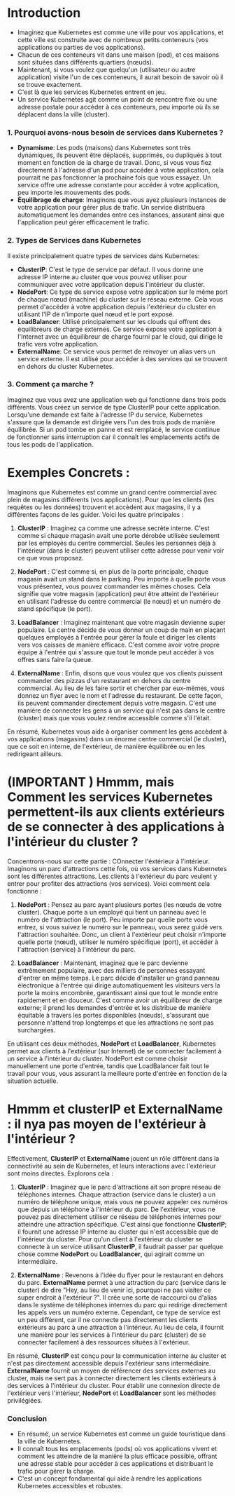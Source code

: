
# Introduction
- Imaginez que Kubernetes est comme une ville pour vos applications, et cette ville est construite avec de nombreux petits conteneurs (vos applications ou parties de vos applications). 
- Chacun de ces conteneurs vit dans une maison (pod), et ces maisons sont situées dans différents quartiers (nœuds).
- Maintenant, si vous voulez que quelqu'un (utilisateur ou autre application) visite l'un de ces conteneurs, il aurait besoin de savoir où il se trouve exactement.
- C'est là que les services Kubernetes entrent en jeu.
- Un service Kubernetes agit comme un point de rencontre fixe ou une adresse postale pour accéder à ces conteneurs, peu importe où ils se déplacent dans la ville (cluster).

### 1. **Pourquoi avons-nous besoin de services dans Kubernetes ?**

- **Dynamisme**: Les pods (maisons) dans Kubernetes sont très dynamiques, ils peuvent être déplacés, supprimés, ou dupliqués à tout moment en fonction de la charge de travail. Donc, si vous vous fiez directement à l'adresse d'un pod pour accéder à votre application, cela pourrait ne pas fonctionner la prochaine fois que vous essayez. Un service offre une adresse constante pour accéder à votre application, peu importe les mouvements des pods.
- **Équilibrage de charge**: Imaginons que vous ayez plusieurs instances de votre application pour gérer plus de trafic. Un service distribuera automatiquement les demandes entre ces instances, assurant ainsi que l'application peut gérer efficacement le trafic.

### 2. **Types de Services dans Kubernetes**

Il existe principalement quatre types de services dans Kubernetes:

- **ClusterIP**: C'est le type de service par défaut. Il vous donne une adresse IP interne au cluster que vous pouvez utiliser pour communiquer avec votre application depuis l'intérieur du cluster.
- **NodePort**: Ce type de service expose votre application sur le même port de chaque nœud (machine) du cluster sur le réseau externe. Cela vous permet d'accéder à votre application depuis l'extérieur du cluster en utilisant l'IP de n'importe quel nœud et le port exposé.
- **LoadBalancer**: Utilisé principalement sur les clouds qui offrent des équilibreurs de charge externes. Ce service expose votre application à l'Internet avec un équilibreur de charge fourni par le cloud, qui dirige le trafic vers votre application.
- **ExternalName**: Ce service vous permet de renvoyer un alias vers un service externe. Il est utilisé pour accéder à des services qui se trouvent en dehors du cluster Kubernetes.

### 3. **Comment ça marche ?**

Imaginez que vous avez une application web qui fonctionne dans trois pods différents. Vous créez un service de type ClusterIP pour cette application. Lorsqu'une demande est faite à l'adresse IP du service, Kubernetes s'assure que la demande est dirigée vers l'un des trois pods de manière équilibrée. Si un pod tombe en panne et est remplacé, le service continue de fonctionner sans interruption car il connaît les emplacements actifs de tous les pods de l'application.

# Exemples Concrets : 

Imaginons que Kubernetes est comme un grand centre commercial avec plein de magasins différents (vos applications). Pour que les clients (les requêtes ou les données) trouvent et accèdent aux magasins, il y a différentes façons de les guider. Voici les quatre principales :

1. **ClusterIP** : Imaginez ça comme une adresse secrète interne. C'est comme si chaque magasin avait une porte dérobée utilisée seulement par les employés du centre commercial. Seules les personnes déjà à l'intérieur (dans le cluster) peuvent utiliser cette adresse pour venir voir ce que vous proposez.

2. **NodePort** : C'est comme si, en plus de la porte principale, chaque magasin avait un stand dans le parking. Peu importe à quelle porte vous vous présentez, vous pouvez commander les mêmes choses. Cela signifie que votre magasin (application) peut être atteint de l'extérieur en utilisant l'adresse du centre commercial (le nœud) et un numéro de stand spécifique (le port).

3. **LoadBalancer** : Imaginez maintenant que votre magasin devienne super populaire. Le centre décide de vous donner un coup de main en plaçant quelques employés à l'entrée pour gérer la foule et diriger les clients vers vos caisses de manière efficace. C'est comme avoir votre propre équipe à l'entrée qui s'assure que tout le monde peut accéder à vos offres sans faire la queue.

4. **ExternalName** : Enfin, disons que vous voulez que vos clients puissent commander des pizzas d'un restaurant en dehors du centre commercial. Au lieu de les faire sortir et chercher par eux-mêmes, vous donnez un flyer avec le nom et l'adresse du restaurant. De cette façon, ils peuvent commander directement depuis votre magasin. C'est une manière de connecter les gens à un service qui n'est pas dans le centre (cluster) mais que vous voulez rendre accessible comme s'il l'était.

En résumé, Kubernetes vous aide à organiser comment les gens accèdent à vos applications (magasins) dans un énorme centre commercial (le cluster), que ce soit en interne, de l'extérieur, de manière équilibrée ou en les redirigeant ailleurs.

# (IMPORTANT ) Hmmm, mais Comment les services Kubernetes permettent-ils aux clients extérieurs de se connecter à des applications à l'intérieur du cluster ?
Concentrons-nous sur cette partie : COnnecter l'éxtérieur à l'intérieur. Imaginons un parc d'attractions cette fois, où vos services dans Kubernetes sont les différentes attractions. Les clients à l'extérieur du parc veulent y entrer pour profiter des attractions (vos services). Voici comment cela fonctionne :

1. **NodePort** : Pensez au parc ayant plusieurs portes (les nœuds de votre cluster). Chaque porte a un employé qui tient un panneau avec le numéro de l'attraction (le port). Peu importe par quelle porte vous entrez, si vous suivez le numéro sur le panneau, vous serez guidé vers l'attraction souhaitée. Donc, un client à l'extérieur peut choisir n'importe quelle porte (nœud), utiliser le numéro spécifique (port), et accéder à l'attraction (service) à l'intérieur du parc.

2. **LoadBalancer** : Maintenant, imaginez que le parc devienne extrêmement populaire, avec des milliers de personnes essayant d'entrer en même temps. Le parc décide d'installer un grand panneau électronique à l'entrée qui dirige automatiquement les visiteurs vers la porte la moins encombrée, garantissant ainsi que tout le monde entre rapidement et en douceur. C'est comme avoir un équilibreur de charge externe; il prend les demandes d'entrée et les distribue de manière équitable à travers les portes disponibles (nœuds), s'assurant que personne n'attend trop longtemps et que les attractions ne sont pas surchargées.

En utilisant ces deux méthodes, **NodePort** et **LoadBalancer**, Kubernetes permet aux clients à l'extérieur (sur Internet) de se connecter facilement à un service à l'intérieur du cluster. NodePort est comme choisir manuellement une porte d'entrée, tandis que LoadBalancer fait tout le travail pour vous, vous assurant la meilleure porte d'entrée en fonction de la situation actuelle.

# Hmmm et  clusterIP et ExternalName : il nya pas moyen de l'extérieur à l'intérieur ?

Effectivement, **ClusterIP** et **ExternalName** jouent un rôle différent dans la connectivité au sein de Kubernetes, et leurs interactions avec l'extérieur sont moins directes. Explorons cela :

1. **ClusterIP** : Imaginez que le parc d'attractions ait son propre réseau de téléphones internes. Chaque attraction (service dans le cluster) a un numéro de téléphone unique, mais vous ne pouvez appeler ces numéros que depuis un téléphone à l'intérieur du parc. De l'extérieur, vous ne pouvez pas directement utiliser ce réseau de téléphones internes pour atteindre une attraction spécifique. C'est ainsi que fonctionne **ClusterIP**; il fournit une adresse IP interne au cluster qui n'est accessible que de l'intérieur du cluster. Pour qu'un client à l'extérieur du cluster se connecte à un service utilisant **ClusterIP**, il faudrait passer par quelque chose comme **NodePort** ou **LoadBalancer**, qui agirait comme un intermédiaire.

2. **ExternalName** : Revenons à l'idée du flyer pour le restaurant en dehors du parc. **ExternalName** permet à une attraction du parc (service dans le cluster) de dire "Hey, au lieu de venir ici, pourquoi ne pas visiter ce super endroit à l'extérieur ?". Il crée une sorte de raccourci ou d'alias dans le système de téléphones internes du parc qui redirige directement les appels vers un numéro externe. Cependant, ce type de service est un peu différent, car il ne connecte pas directement les clients extérieurs au parc à une attraction à l'intérieur. Au lieu de cela, il fournit une manière pour les services à l'intérieur du parc (cluster) de se connecter facilement à des ressources situées à l'extérieur.

En résumé, **ClusterIP** est conçu pour la communication interne au cluster et n'est pas directement accessible depuis l'extérieur sans intermédiaire. **ExternalName** fournit un moyen de référencer des services externes au cluster, mais ne sert pas à connecter directement les clients extérieurs à des services à l'intérieur du cluster. Pour établir une connexion directe de l'extérieur vers l'intérieur, **NodePort** et **LoadBalancer** sont les méthodes privilégiées.

### Conclusion

- En résumé, un service Kubernetes est comme un guide touristique dans la ville de Kubernetes. 
- Il connaît tous les emplacements (pods) où vos applications vivent et comment les atteindre de la manière la plus efficace possible, offrant une adresse stable pour accéder à ces applications et distribuant le trafic pour gérer la charge.
- C'est un concept fondamental qui aide à rendre les applications Kubernetes accessibles et robustes.
